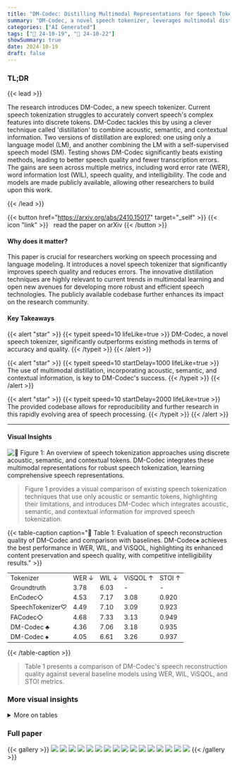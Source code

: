 ```yaml
---
title: "DM-Codec: Distilling Multimodal Representations for Speech Tokenization"
summary: "DM-Codec, a novel speech tokenizer, leverages multimodal distillation to drastically improve speech quality and reduce transcription errors, outperforming state-of-the-art methods."
categories: ["AI Generated"]
tags: ["🔖 24-10-19", "🤗 24-10-22"]
showSummary: true
date: 2024-10-19
draft: false
---
```


### TL;DR


{{< lead >}}

The research introduces DM-Codec, a new speech tokenizer.  Current speech tokenization struggles to accurately convert speech's complex features into discrete tokens. DM-Codec tackles this by using a clever technique called 'distillation' to combine acoustic, semantic, and contextual information.  Two versions of distillation are explored: one using only a language model (LM), and another combining the LM with a self-supervised speech model (SM).  Testing shows DM-Codec significantly beats existing methods, leading to better speech quality and fewer transcription errors.  The gains are seen across multiple metrics, including word error rate (WER), word information lost (WIL), speech quality, and intelligibility. The code and models are made publicly available, allowing other researchers to build upon this work.

{{< /lead >}}


{{< button href="https://arxiv.org/abs/2410.15017" target="_self" >}}
{{< icon "link" >}} &nbsp; read the paper on arXiv
{{< /button >}}

#### Why does it matter?
This paper is crucial for researchers working on speech processing and language modeling. It introduces a novel speech tokenizer that significantly improves speech quality and reduces errors.  The innovative distillation techniques are highly relevant to current trends in multimodal learning and open new avenues for developing more robust and efficient speech technologies. The publicly available codebase further enhances its impact on the research community.
#### Key Takeaways

{{< alert "star" >}}
{{< typeit speed=10 lifeLike=true >}} DM-Codec, a novel speech tokenizer, significantly outperforms existing methods in terms of accuracy and quality. {{< /typeit >}}
{{< /alert >}}

{{< alert "star" >}}
{{< typeit speed=10 startDelay=1000 lifeLike=true >}} The use of multimodal distillation, incorporating acoustic, semantic, and contextual information, is key to DM-Codec's success. {{< /typeit >}}
{{< /alert >}}

{{< alert "star" >}}
{{< typeit speed=10 startDelay=2000 lifeLike=true >}} The provided codebase allows for reproducibility and further research in this rapidly evolving area of speech processing. {{< /typeit >}}
{{< /alert >}}

------
#### Visual Insights



![](figures/figures_2_0.png "🔼 Figure 1: An overview of speech tokenization approaches using discrete acoustic, semantic, and contextual tokens. DM-Codec integrates these multimodal representations for robust speech tokenization, learning comprehensive speech representations.")

> Figure 1 provides a visual comparison of existing speech tokenization techniques that use only acoustic or semantic tokens, highlighting their limitations, and introduces DM-Codec which integrates acoustic, semantic, and contextual information for improved speech tokenization.







{{< table-caption caption="🔽 Table 1: Evaluation of speech reconstruction quality of DM-Codec and comparison with baselines. DM-Codec♠ achieves the best performance in WER, WIL, and ViSQOL, highlighting its enhanced content preservation and speech quality, with competitive intelligibility results." >}}
<table id='1' style='font-size:14px'><tr><td>Tokenizer</td><td>WER ↓</td><td>WIL ↓</td><td>ViSQOL ↑</td><td>STOI ↑</td></tr><tr><td>Groundtruth</td><td>3.78</td><td>6.03</td><td>-</td><td>-</td></tr><tr><td>EnCodec◇</td><td>4.53</td><td>7.17</td><td>3.08</td><td>0.920</td></tr><tr><td>SpeechTokenizer♡</td><td>4.49</td><td>7.10</td><td>3.09</td><td>0.923</td></tr><tr><td>FACodec◇</td><td>4.68</td><td>7.33</td><td>3.13</td><td>0.949</td></tr><tr><td>DM-Codec ♣</td><td>4.36</td><td>7.06</td><td>3.18</td><td>0.935</td></tr><tr><td>DM-Codec ♠</td><td>4.05</td><td>6.61</td><td>3.26</td><td>0.937</td></tr></table>{{< /table-caption >}}

> Table 1 presents a comparison of DM-Codec's speech reconstruction quality against several baseline models using WER, WIL, ViSQOL, and STOI metrics.



### More visual insights




<details>
<summary>More on tables
</summary>


{{< table-caption caption="🔽 Table 2: Significance Analysis of DM-Codec (D) compared to baselines EnCodec (E), SpeechTokenizer (S), and FACodec (F). Results reveal DM-Codec consistently achieves significantly better scores in key metrics across all individual samples.  indicates that DM-Codec is significantly better, a denotes dominance, and a X means no significant improvement over the baseline. Avg and Std mean the average and standard deviation of each score." >}}
<table id='1' style='font-size:14px'><tr><td colspan="5">WER ↓</td><td colspan="5">WIL ↓</td><td colspan="5">ViSQOL ↑</td><td colspan="5">STOI ↑</td></tr><tr><td colspan="20">DM-Codec</td></tr><tr><td>Avg</td><td>Std</td><td>E</td><td>s</td><td>F</td><td>Avg</td><td>Std</td><td>E</td><td>s</td><td>F</td><td>Avg</td><td>Std</td><td>E</td><td>S</td><td>F</td><td>Avg</td><td>Std</td><td>E</td><td>S</td><td>F</td></tr><tr><td>0.053</td><td>0.113</td><td>V</td><td>V</td><td>V</td><td>0.082</td><td>0.157</td><td>V</td><td>V</td><td>V</td><td>3.258</td><td>0.184</td><td>★</td><td>V</td><td>V</td><td>0.937</td><td>0.019</td><td>V</td><td>V</td><td>X</td></tr><tr><td colspan="20">EnCodec</td></tr><tr><td>Avg</td><td>Std</td><td>D</td><td>s</td><td>F</td><td>Avg</td><td>Std</td><td>D</td><td>s</td><td>F</td><td>Avg</td><td>Std</td><td>D</td><td>s</td><td>F</td><td>Avg</td><td>Std</td><td>D</td><td>S</td><td>F</td></tr><tr><td>0.061</td><td>0.131</td><td>X</td><td>X</td><td>X</td><td>0.090</td><td>0.158</td><td>X</td><td>X</td><td>メ</td><td>I 3.078</td><td>0.201</td><td>X</td><td>メ</td><td>X</td><td>I 0.920</td><td>0.017</td><td>X</td><td>X</td><td>X</td></tr><tr><td colspan="20">SpeechTokenizer</td></tr><tr><td>Avg</td><td>Std</td><td>E</td><td>D</td><td>F</td><td>Avg</td><td>Std</td><td>E</td><td>D</td><td>F</td><td>Avg</td><td>Std</td><td>E</td><td>D</td><td>F</td><td>Avg</td><td>Std</td><td>E</td><td>D</td><td>F</td></tr><tr><td>0.060</td><td>0.139</td><td>V</td><td>X</td><td>X</td><td>0.089</td><td>0.166</td><td>V</td><td>X</td><td>X</td><td>3.087</td><td>0.190</td><td>V</td><td>X</td><td>X</td><td>0.923</td><td>0.021</td><td>V</td><td>X</td><td>X</td></tr><tr><td colspan="20">FACodec</td></tr><tr><td>Avg</td><td>Std</td><td>E</td><td>s</td><td>D</td><td>Avg</td><td>Std</td><td>E</td><td>s</td><td>D</td><td>Avg</td><td>Std</td><td>E</td><td>s</td><td>D</td><td>Avg</td><td>Std</td><td>E</td><td>s</td><td>D</td></tr><tr><td>0.057</td><td>0.123</td><td>V</td><td>V</td><td>X</td><td>0.086</td><td>0.163</td><td>V</td><td>V</td><td>X</td><td>3.129</td><td>0.250</td><td>V</td><td>V</td><td>X</td><td>0.949</td><td>0.923</td><td>V</td><td>V</td><td>V</td></tr></table>{{< /table-caption >}}

> Table 2 presents a statistical significance analysis comparing DM-Codec's performance to three baseline speech tokenizers across four key metrics (WER, WIL, ViSQOL, and STOI), showing that DM-Codec significantly outperforms the baselines.


{{< table-caption caption="🔽 Table 3: Effects of weights on combined representation distillation: Higher LM weight enhances content preservation, leading to lower WER. ASM is the SM weight, ALM is the LM weight." >}}
<table id='11' style='font-size:16px'><tr><td>入SM</td><td>入LM</td><td>WER ↓</td></tr><tr><td>1.0</td><td>0.0</td><td>4.83</td></tr><tr><td>0.9</td><td>0.1</td><td>4.63</td></tr><tr><td>0.8</td><td>0.2</td><td>4.44</td></tr><tr><td>0.7</td><td>0.3</td><td>4.23</td></tr><tr><td>0.6</td><td>0.4</td><td>4.76</td></tr><tr><td>0.5</td><td>0.5</td><td>4.18</td></tr><tr><td>0.4</td><td>0.6</td><td>4.54</td></tr><tr><td>0.3</td><td>0.7</td><td>4.34</td></tr><tr><td>0.2</td><td>0.8</td><td>4.07</td></tr><tr><td>0.1</td><td>0.9</td><td>4.33</td></tr><tr><td>0.0</td><td>1.0</td><td>4.36</td></tr></table>{{< /table-caption >}}

> Table 3 shows the effects of different weights assigned to LM and SM distillation losses on the word error rate (WER) in speech reconstruction.


{{< table-caption caption="🔽 Table 4: Analysis of different RVQ layers effect on speech reconstruction. LM-guided distillation on RVQ-1 layer ensures greater content preservation, while SM-guided distillation on RVQ-1:8 layer is more effective at preserving semantic representation. LM-layer and SM-layer indicate the RVQ layer used for respective distillation. ♣ indicates LM-guided Distillation. ♠ indicates combined LM and SM-guided Distillation. Bold highlights the best result and underline the second-best result." >}}
<table id='1' style='font-size:14px'><tr><td>Tokenizer</td><td>LM-Layer</td><td>SM-Layer</td><td>WER ↓</td><td>WIL ↓</td><td>ViSQOL ↑</td><td>STOI ↑</td></tr><tr><td>DM-Codec ♣</td><td>RVQ-1</td><td>-</td><td>4.36</td><td>7.06</td><td>3.18</td><td>0.935</td></tr><tr><td>DM-Codec ♣</td><td>RVQ-1:8</td><td>-</td><td>4.23</td><td>6.94</td><td>3.12</td><td>0.929</td></tr><tr><td>DM-Codec ♣</td><td>RVQ-8</td><td>-</td><td>4.44</td><td>7.22</td><td>3.28</td><td>0.935</td></tr><tr><td>DM-Codec ♠</td><td>RVQ-1</td><td>RVQ-1</td><td>4.18</td><td>6.84</td><td>3.13</td><td>0.933</td></tr><tr><td>DM-Codec ♠</td><td>RVQ-1:8</td><td>RVQ-1</td><td>4.59</td><td>7.34</td><td>3.21</td><td>0.937</td></tr><tr><td>DM-Codec ♠</td><td>RVQ-8</td><td>RVQ-1</td><td>4.49</td><td>7.24</td><td>3.30</td><td>0.938</td></tr><tr><td>DM-Codec ♠</td><td>RVQ-1</td><td>RVQ-1:8</td><td>4.05</td><td>6.61</td><td>3.26</td><td>0.937</td></tr><tr><td>DM-Codec ♠</td><td>RVQ-1</td><td>RVQ-8</td><td>4.39</td><td>7.08</td><td>3.33</td><td>0.939</td></tr></table>{{< /table-caption >}}

> Table 4 shows the performance of DM-Codec speech reconstruction model using different combinations of RVQ layers for LM-guided and combined LM and SM-guided distillation methods.


{{< table-caption caption="🔽 Table 5: Analysis of representation distillation from different models. BERT can be effectively combined with HuBERT or wav2vec 2.0, however, ELECTRA in LM-guided distillation outperforms BERT. ♣ indicates LM-guided Distillation. ♠ indicates combined LM and SM-guided Distillation. Bold highlights the best result and underline the second-best result." >}}
<table id='8' style='font-size:14px'><tr><td>Tokenizer</td><td>LM</td><td>SM</td><td>WER ↓</td><td>WIL ↓</td><td>ViSQOL ↑</td><td>STOI ↑</td></tr><tr><td>DM-Codec ♣</td><td>BERT</td><td>-</td><td>4.36</td><td>7.06</td><td>3.18</td><td>0.935</td></tr><tr><td>DM-Codec ♣</td><td>ELECTRA</td><td>-</td><td>4.12</td><td>6.63</td><td>3.10</td><td>0.936</td></tr><tr><td>DM-Codec .</td><td>BERT</td><td>HuBERT</td><td>4.18</td><td>6.84</td><td>3.13</td><td>0.933</td></tr><tr><td>DM-Codec ♠</td><td>BERT</td><td>wav2vec 2.0</td><td>4.13</td><td>6.77</td><td>3.15</td><td>0.942</td></tr><tr><td>DM-Codec ♠</td><td>ELECTRA</td><td>wav2vec 2.0</td><td>4.70</td><td>7.51</td><td>3.14</td><td>0.933</td></tr><tr><td>DM-Codec ♠</td><td>ELECTRA</td><td>HuBERT</td><td>4.67</td><td>7.58</td><td>2.94</td><td>0.932</td></tr></table>{{< /table-caption >}}

> Table 5 presents an ablation study comparing the performance of DM-Codec using different language models (LM) and speech models (SM) for both LM-guided and combined LM and SM-guided distillation methods.


{{< table-caption caption="🔽 Table 6: Analysis of different distillation layers representation on speech reconstruction. Average layer provides more comprehensive representations. ♣ indicates LM-guided Distillation. ♦ indicates combined LM and SM-guided Distillation. Bold highlights the best result and underline the second-best result." >}}
<table id='1' style='font-size:14px'><tr><td>Tokenizer</td><td>Distillation Layer(s)</td><td>WER ↓</td><td>WIL ↓</td><td>ViSQOL ↑</td><td>STOI ↑</td></tr><tr><td>DM-Codec</td><td>Average</td><td>4.36</td><td>7.06</td><td>3.18</td><td>0.935</td></tr><tr><td>DM-Codec</td><td>Last</td><td>4.62</td><td>7.56</td><td>2.95</td><td>0.926</td></tr><tr><td>DM-Codec</td><td>9th</td><td>4.75</td><td>7.80</td><td>2.88</td><td>0.925</td></tr><tr><td>DM-Codec</td><td>Average</td><td>4.18</td><td>6.84</td><td>3.13</td><td>0.933</td></tr><tr><td>DM-Codec</td><td>Last</td><td>4.68</td><td>7.55</td><td>3.03</td><td>0.933</td></tr><tr><td>DM-Codec ♠</td><td>9th</td><td>4.52</td><td>7.43</td><td>3.00</td><td>0.933</td></tr></table>{{< /table-caption >}}

> Table 6 presents the results of an ablation study evaluating the impact of different distillation layers (average, last, and 9th) on the speech reconstruction quality, using various metrics such as WER, WIL, ViSQOL, and STOI, for both LM-guided and combined LM & SM-guided distillation methods.


</details>


### Full paper

{{< gallery >}}
<img src="paper_images/1.png" class="grid-w50 md:grid-w33 xl:grid-w25" />
<img src="paper_images/2.png" class="grid-w50 md:grid-w33 xl:grid-w25" />
<img src="paper_images/3.png" class="grid-w50 md:grid-w33 xl:grid-w25" />
<img src="paper_images/4.png" class="grid-w50 md:grid-w33 xl:grid-w25" />
<img src="paper_images/5.png" class="grid-w50 md:grid-w33 xl:grid-w25" />
<img src="paper_images/6.png" class="grid-w50 md:grid-w33 xl:grid-w25" />
<img src="paper_images/7.png" class="grid-w50 md:grid-w33 xl:grid-w25" />
<img src="paper_images/8.png" class="grid-w50 md:grid-w33 xl:grid-w25" />
<img src="paper_images/9.png" class="grid-w50 md:grid-w33 xl:grid-w25" />
<img src="paper_images/10.png" class="grid-w50 md:grid-w33 xl:grid-w25" />
<img src="paper_images/11.png" class="grid-w50 md:grid-w33 xl:grid-w25" />
<img src="paper_images/12.png" class="grid-w50 md:grid-w33 xl:grid-w25" />
<img src="paper_images/13.png" class="grid-w50 md:grid-w33 xl:grid-w25" />
<img src="paper_images/14.png" class="grid-w50 md:grid-w33 xl:grid-w25" />
<img src="paper_images/15.png" class="grid-w50 md:grid-w33 xl:grid-w25" />
<img src="paper_images/16.png" class="grid-w50 md:grid-w33 xl:grid-w25" />
{{< /gallery >}}